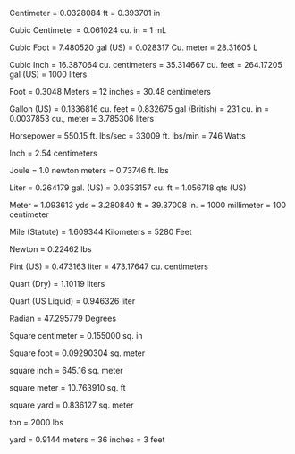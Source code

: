 Centimeter = 0.0328084 ft = 0.393701 in

Cubic Centimeter = 0.061024 cu. in = 1 mL

Cubic Foot = 7.480520 gal (US) = 0.028317 Cu. meter = 28.31605 L

Cubic Inch = 16.387064 cu. centimeters = 35.314667 cu. feet = 264.17205 gal (US) = 1000 liters

Foot = 0.3048 Meters = 12 inches = 30.48 centimeters

Gallon (US) = 0.1336816 cu. feet = 0.832675 gal (British) = 231 cu. in = 0.0037853 cu., meter = 3.785306 liters

Horsepower = 550.15 ft. lbs/sec = 33009 ft. lbs/min = 746 Watts

Inch = 2.54 centimeters

Joule = 1.0 newton meters = 0.73746 ft. lbs

Liter = 0.264179 gal. (US) = 0.0353157 cu. ft = 1.056718 qts (US)

Meter = 1.093613 yds = 3.280840 ft = 39.37008 in. = 1000 millimeter = 100 centimeter

Mile (Statute) = 1.609344 Kilometers = 5280 Feet

Newton = 0.22462 lbs

Pint (US) = 0.473163 liter = 473.17647 cu. centimeters

Quart (Dry) = 1.10119 liters

Quart (US Liquid) = 0.946326 liter

Radian = 47.295779 Degrees

Square centimeter = 0.155000 sq. in

Square foot = 0.09290304 sq. meter

square inch = 645.16 sq. meter

square meter = 10.763910 sq. ft

square yard = 0.836127 sq. meter

ton = 2000 lbs

yard = 0.9144 meters = 36 inches = 3 feet
